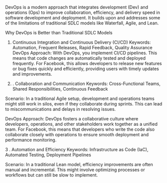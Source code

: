 
DevOps is a modern approach that integrates development (Dev) and operations (Ops) to
improve collaboration, efficiency, and delivery speed in software development and deployment.
It builds upon and addresses some of the limitations of traditional SDLC models like Waterfall, Agile, and Lean.

Why DevOps is Better than Traditional SDLC Models

1. Continuous Integration and Continuous Delivery (CI/CD) Keywords: Automation, Frequent Releases, Rapid Feedback, Quality Assurance
DevOps Approach: With DevOps, you implement CI/CD pipelines. This means that code changes are automatically tested and deployed frequently.
For Facebook, this allows developers to release new features or bug fixes quickly and efficiently, providing users with timely updates and improvements.

2. . Collaboration and Communication Keywords: Cross-Functional Teams, Shared Responsibilities, Continuous Feedback

Scenario: In a traditional Agile setup, development and operations teams might still work in silos, even if they collaborate during sprints.
This can lead to miscommunications and delays in resolving issues.

DevOps Approach: DevOps fosters a collaborative culture where developers, operations, and other stakeholders work together as a unified team.
For Facebook, this means that developers who write the code also collaborate closely with operations to ensure smooth deployment and performance monitoring.

3 . Automation and Efficiency Keywords: Infrastructure as Code (IaC), Automated Testing, Deployment Pipelines

Scenario: In a traditional Lean model, efficiency improvements are often manual and incremental.
This might involve optimizing processes or workflows but can still be slow to implement.
